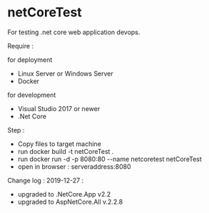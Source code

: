 # netCoreTest
For testing .net core web application devops.

Require :

for deployment
- Linux Server or Windows Server
- Docker

for development
- Visual Studio 2017 or newer
- .Net Core

Step :
- Copy files to target machine
- run docker build -t netCoreTest .
- run docker run -d -p 8080:80 --name netcoretest netCoreTest
- open in browser : serveraddress:8080

Change log :
2019-12-27 : 
- upgraded to .NetCore.App v2.2
- upgraded to AspNetCore.All v.2.2.8